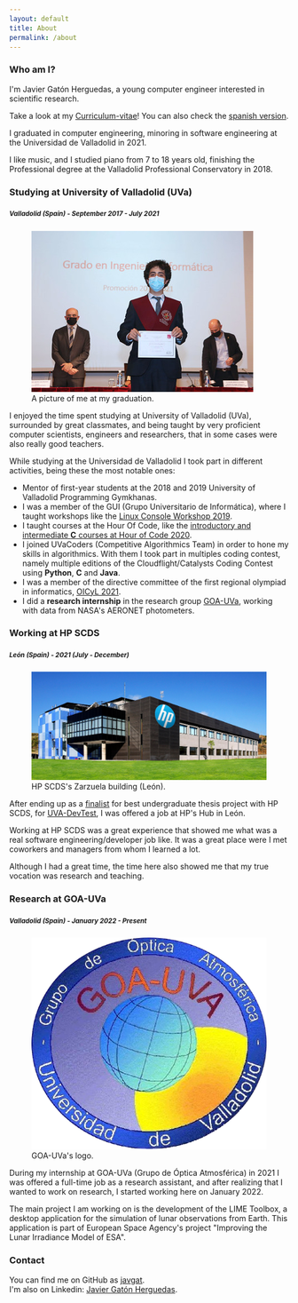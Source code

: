 ```yaml
---
layout: default
title: About
permalink: /about
---
```


<h3 class="m-3">Who am I?</h3>
I'm Javier Gatón Herguedas, a young computer engineer interested in scientific research.

Take a look at my [Curriculum-vitae][curriculum-url-en]! You can also check the [spanish version][curriculum-url-es].

I graduated in computer engineering, minoring in software engineering at the Universidad de Valladolid in 2021.

I like music, and I studied piano from 7 to 18 years old, finishing the Professional degree
at the Valladolid Professional Conservatory in 2018.

<h3 class="mx-3 mt-5">Studying at University of Valladolid (UVa)</h3>
<h5 class="mx-3 mb-3"><small class="text-muted">Valladolid (Spain) - September 2017 - July 2021</small></h5>
<div class="clearfix">
    <figure class="figure float-end col-sm-5 col-md-auto">
        <img class="rounded img-fluid" src="./img/graduation_take_diploma.jpg" alt="Javier Gatón at his Graduation ceremony" />
        <figcaption class="figure-caption text-break">A picture of me at my graduation.</figcaption>
    </figure>
    <p>
        I enjoyed the time spent studying at University of Valladolid (UVa), surrounded by great classmates, and being taught by very proficient computer scientists, engineers and researchers, that in some cases were also really good teachers.
    </p>
    <p>
        While studying at the Universidad de Valladolid I took part in different activities, being these the most notable ones:
    </p>
    <ul>
        <li>Mentor of first-year students at the 2018 and 2019 University of Valladolid Programming Gymkhanas.</li>
        <li>I was a member of the GUI (Grupo Universitario de Informática), where I taught workshops like the <a href="https://www.inf.uva.es/en/2019/03/28/taller-de-terminal-en-linux/">Linux Console Workshop 2019</a>.</li>
        <li>I taught courses at the Hour Of Code, like the <a href="https://github.com/HylianPablo/TallerC_HoC2020">introductory and intermediate <b>C</b> courses at Hour of Code 2020</a>.</li>
        <li>I joined UVaCoders (Competitive Algorithmics Team) in order to hone my skills in algorithmics. With them I took part in multiples coding contest, namely multiple editions of the Cloudflight/Catalysts Coding Contest using <b>Python</b>, <b>C</b> and <b>Java</b>.</li>
        <li>I was a member of the directive committee of the first regional olympiad in informatics, <a href="https://www.inf.uva.es/en/2021/02/01/celebrada-la-1a-olimpiada-informatica-de-castilla-y-leon/">OICyL 2021</a>.</li>
        <li>I did a <b>research internship</b> in the research group <a href="http://goa.uva.es/the-group/">GOA-UVa</a>, working with data from NASA's AERONET photometers.</li>
    </ul>
</div>

<h3 class="mx-3 mt-5">Working at HP SCDS</h3>
<h5 class="mx-3 mb-3"><small class="text-muted">León (Spain) - 2021 (July - December)</small></h5>
<div class="clearfix">
    <figure class="figure float-end col-sm-5 col-md-4">
        <img class="rounded img-fluid" src="./img/hp_scds.jpg" alt="HP SCDS Zarzuela building" />
        <figcaption class="figure-caption">HP SCDS's Zarzuela building (León).</figcaption>
    </figure>
    <p>
        After ending up as a <a href="https://www.inf.uva.es/en/2021/10/04/finalista-en-la-seleccion-de-proyectos-del-xvi-observatorio-tecnologico-hp-2021/">finalist</a> for best undergraduate thesis project with HP SCDS, for <a href="https://github.com/javgat/UVA-DevTest">UVA-DevTest</a>, I was offered a job at HP's Hub in León.
    </p>
    <p>
        Working at HP SCDS was a great experience that showed me what was a real software engineering/developer job like. It was a great place were I met coworkers and managers from whom I learned a lot.
    </p>
    <p>
        Although I had a great time, the time here also showed me that my true vocation was research and teaching.
    </p>
</div>

<h3 class="mx-3 mt-5">Research at GOA-UVa</h3>
<h5 class="mx-3 mb-3"><small class="text-muted">Valladolid (Spain) - January 2022 - Present</small></h5>
<div class="clearfix">
    <figure class="figure float-end col-sm-4 col-md-3">
        <img class="rounded img-fluid" src="./img/goa_uva.png" alt="GOA-UVa's logo" />
        <figcaption class="figure-caption">GOA-UVa's logo.</figcaption>
    </figure>
    <p>
        During my internship at GOA-UVa (Grupo de Óptica Atmosférica) in 2021 I was offered a full-time job as a research assistant, and after realizing that I wanted to work on research, I started working here on January 2022.
    </p>
    <p>
        The main project I am working on is the development of the LIME Toolbox, a desktop application for the simulation of lunar observations from Earth. This application is part of European Space Agency's project "Improving the Lunar Irradiance Model of ESA".
    </p>
</div>

### Contact
You can find me on GitHub as [javgat](https://github.com/javgat).\
I'm also on Linkedin: [Javier Gatón Herguedas][linkedin-url].

[linkedin-url]: https://linkedin.com/in/javier-gaton-herguedas/
[curriculum-url-en]: ./downloads/javgat_cv_en.pdf
[curriculum-url-es]: ./downloads/javgat_cv_es.pdf
